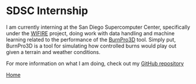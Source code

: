 # SDSC Internship
I am currently interning at the San Diego Supercomputer Center, specifically under the [WIFIRE](https://wifire.ucsd.edu/) project, doing work with data handling and machine learning related to the performance of the [BurnPro3D](https://wifire.ucsd.edu/burnpro3d) tool. Simply put, BurnPro3D is a tool for simulating how controlled burns would play out given a terrain and weather conditions.

For more information on what I am doing, check out my [GitHub repository](https://github.com/ravishende/grafana_data_retrieval)

[Home](index.md)